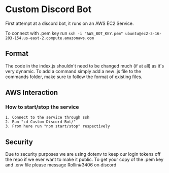 # Custom Discord Bot

  First attempt at a discord bot, it runs on an AWS EC2 Service.

  To connect with .pem key run `ssh -i "AWS_BOT_KEY.pem" ubuntu@ec2-3-16-203-154.us-east-2.compute.amazonaws.com`

## Format

  The code in the index.js shouldn't need to be changed much (if at all) as it's very dynamic.
  To add a command simply add a new .js file to the commands folder, make sure to follow the format of existing files.

## AWS Interaction

### How to start/stop the service

    1. Connect to the service through ssh
    2. Run "cd Custom-Discord-Bot/"
    3. From here run "npm start/stop" respectively

## Security

  Due to security purposes we are using dotenv to keep our login tokens off the repo if we ever want to make it public.
  To get your copy of the .pem key and .env file please message Rollin#3406 on discord
